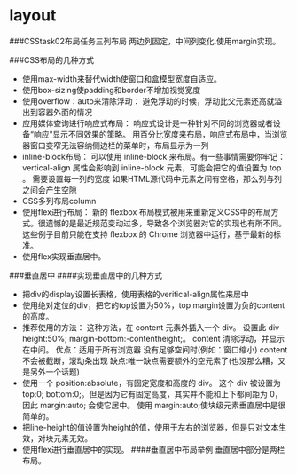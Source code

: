# layout

###CSStask02布局任务三列布局
两边列固定，中间列变化.使用margin实现。

###CSS布局的几种方式
+ 使用max-width来替代width使窗口和盒模型宽度自适应。
+ 使用box-sizing使padding和border不增加视觉宽度
+ 使用overflow：auto来清除浮动：
  避免浮动的时候，浮动比父元素还高就溢出到容器外面的情况
+ 应用媒体查询进行响应式布局：
  响应式设计是一种针对不同的浏览器或者设备“响应”显示不同效果的策略。
  用百分比宽度来布局，响应式布局中，当浏览器窗口变窄无法容纳侧边栏的菜单时，布局显示为一列
+ inline-block布局：
   可以使用 inline-block 来布局。有一些事情需要你牢记： vertical-align 属性会影响到 inline-block 元素，可能会把它的值设置为 top 。 需要设置每一列的宽度 如果HTML源代码中元素之间有空格，那么列与列之间会产生空隙
+ CSS多列布局column
+ 使用flex进行布局：
  新的 flexbox 布局模式被用来重新定义CSS中的布局方式。很遗憾的是最近规范变动过多，导致各个浏览器对它的实现也有所不同。这些例子目前只能在支持 flexbox 的 Chrome 浏览器中运行，基于最新的标准。
+ 使用flex实现垂直居中。

###垂直居中
####实现垂直居中的几种方式
+ 把div的display设置长表格，使用表格的veritical-align属性来居中
+ 使用绝对定位的div，把它的top设置为50%，top margin设置为负的content的高度。
+ 推荐使用的方法：
  这种方法，在 content 元素外插入一个 div。
  设置此 div height:50%; margin-bottom:-contentheight;。
  content 清除浮动，并显示在中间。
  优点：适用于所有浏览器 没有足够空间时(例如：窗口缩小) content 不会被截断，滚动条出现
  缺点:唯一缺点需要额外的空元素了(也没那么糟，又是另外一个话题)
+ 使用一个 position:absolute，有固定宽度和高度的 div。
  这个 div 被设置为 top:0; bottom:0;。但是因为它有固定高度，其实并不能和上下都间距为 0，因此 margin:auto; 会使它居中。
  使用 margin:auto;使块级元素垂直居中是很简单的。
+ 把line-height的值设置为height的值，使用于左右的浏览器，但是只对文本生效，对块元素无效。
+ 使用flex进行垂直居中的实现。
####垂直居中布局举例
垂直居中部分是两栏布局。

  
